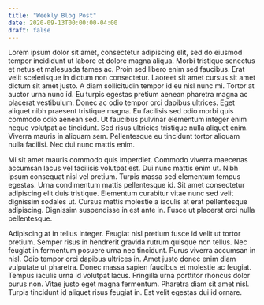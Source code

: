 ```yaml
---
title: "Weekly Blog Post"
date: 2020-09-13T00:00:00-04:00
draft: false
---
```


Lorem ipsum dolor sit amet, consectetur adipiscing elit, sed do eiusmod tempor incididunt ut labore et dolore magna aliqua. Morbi tristique senectus et netus et malesuada fames ac. Proin sed libero enim sed faucibus. Erat velit scelerisque in dictum non consectetur. Laoreet sit amet cursus sit amet dictum sit amet justo. A diam sollicitudin tempor id eu nisl nunc mi. Tortor at auctor urna nunc id. Eu turpis egestas pretium aenean pharetra magna ac placerat vestibulum. Donec ac odio tempor orci dapibus ultrices. Eget aliquet nibh praesent tristique magna. Eu facilisis sed odio morbi quis commodo odio aenean sed. Ut faucibus pulvinar elementum integer enim neque volutpat ac tincidunt. Sed risus ultricies tristique nulla aliquet enim. Viverra mauris in aliquam sem. Pellentesque eu tincidunt tortor aliquam nulla facilisi. Nec dui nunc mattis enim.

Mi sit amet mauris commodo quis imperdiet. Commodo viverra maecenas accumsan lacus vel facilisis volutpat est. Dui nunc mattis enim ut. Nibh ipsum consequat nisl vel pretium. Turpis massa sed elementum tempus egestas. Urna condimentum mattis pellentesque id. Sit amet consectetur adipiscing elit duis tristique. Elementum curabitur vitae nunc sed velit dignissim sodales ut. Cursus mattis molestie a iaculis at erat pellentesque adipiscing. Dignissim suspendisse in est ante in. Fusce ut placerat orci nulla pellentesque.

Adipiscing at in tellus integer. Feugiat nisl pretium fusce id velit ut tortor pretium. Semper risus in hendrerit gravida rutrum quisque non tellus. Nec feugiat in fermentum posuere urna nec tincidunt. Purus viverra accumsan in nisl. Odio tempor orci dapibus ultrices in. Amet justo donec enim diam vulputate ut pharetra. Donec massa sapien faucibus et molestie ac feugiat. Tempus iaculis urna id volutpat lacus. Fringilla urna porttitor rhoncus dolor purus non. Vitae justo eget magna fermentum. Pharetra diam sit amet nisl. Turpis tincidunt id aliquet risus feugiat in. Est velit egestas dui id ornare.

